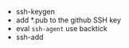 - ssh-keygen
- add *.pub to the github SSH key
- eval `ssh-agent` use backtick
- ssh-add <drag-drop the private key file>  
